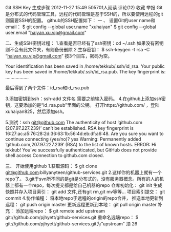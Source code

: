  Git SSH Key 生成步骤
2012-11-27 15:49 505701人阅读 评论(12) 收藏 举报
Git是分布式的代码管理工具，远程的代码管理是基于SSH的，所以要使用远程的git则需要SSH的配置。
github的SSH配置如下：
一 、
设置Git的user name和email：
$ git config --global user.name "xuhaiyan"
$ git config --global user.email "haiyan.xu.vip@gmail.com"

二、生成SSH密钥过程：
1.查看是否已经有了ssh密钥：cd ~/.ssh
如果没有密钥则不会有此文件夹，有则备份删除
2.生存密钥：
$ ssh-keygen -t rsa -C “haiyan.xu.vip@gmail.com”
按3个回车，密码为空。

Your identification has been saved in /home/tekkub/.ssh/id_rsa.
Your public key has been saved in /home/tekkub/.ssh/id_rsa.pub.
The key fingerprint is:
………………

最后得到了两个文件：id_rsa和id_rsa.pub

3.添加密钥到ssh：ssh-add 文件名
需要之前输入密码。
4.在github上添加ssh密钥，这要添加的是“id_rsa.pub”里面的公钥。
打开https://github.com/ ，登陆xuhaiyan825，然后添加ssh。

5.测试：ssh git@github.com
The authenticity of host ‘github.com (207.97.227.239)’ can’t be established.
RSA key fingerprint is 16:27:ac:a5:76:28:2d:36:63:1b:56:4d:eb:df:a6:48.
Are you sure you want to continue connecting (yes/no)? yes
Warning: Permanently added ‘github.com,207.97.227.239′ (RSA) to the list of known hosts.
ERROR: Hi tekkub! You’ve successfully authenticated, but GitHub does not provide shell access
Connection to github.com closed.

三、 开始使用github
1.获取源码：
$ git clone git@github.com:billyanyteen/github-services.git
2.这样你的机器上就有一个repo了。
3.git于svn所不同的是git是分布式的，没有服务器概念。所有的人的机器上都有一个repo，每次提交都是给自己机器的repo
仓库初始化：
git init
生成快照并存入项目索引：
git add
文件,还有git rm,git mv等等…
项目索引提交：
git commit
4.协作编程：
将本地repo于远程的origin的repo合并，
推送本地更新到远程：
git push origin master
更新远程更新到本地：
git pull origin master
补充：
添加远端repo：
$ git remote add upstream git://github.com/pjhyett/github-services.git
重命名远端repo：
$ git://github.com/pjhyett/github-services.git为“upstream”
顶
26
